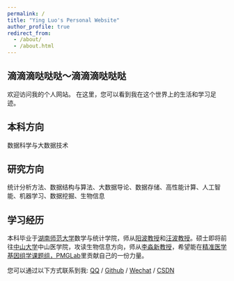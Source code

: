 ```yaml
---
permalink: /
title: "Ying Luo's Personal Website"
author_profile: true
redirect_from: 
  - /about/
  - /about.html
---
```


## 滴滴滴哒哒哒～滴滴滴哒哒哒

欢迎访问我的个人网站。
在这里，您可以看到我在这个世界上的生活和学习足迹。

## 本科方向
数据科学与大数据技术

## 研究方向
统计分析方法、数据结构与算法、大数据导论、数据存储、高性能计算、人工智能、机器学习、数据挖掘、生物信息

## 学习经历
本科毕业于[湖南师范大学](https://www.hunnu.edu.cn/)数学与统计学院，师从[阳波教授](https://gsy.hunnu.edu.cn/info/1071/2383.htm)和[汪波教授](https://mc.hunnu.edu.cn/info/1665/4957.htm)。硕士即将前往[中山大学]((https://www.sysu.edu.cn/))中山医学院，攻读生物信息方向，师从[李淼新教授](https://zssom.sysu.edu.cn/zh-hans/teacher/472)，希望能在[精准医学基因组学课题组，PMGLab](http://pmglab.top/)里贡献自己的一份力量。

您可以通过以下方式联系到我: [QQ](../images/qq.jpg) / [Github](https://github.com/yingluo2002) / [Wechat](../images/wechat.jpg) / [CSDN](https://blog.csdn.net/sixibiheye)

